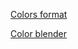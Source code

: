 [Colors format](https://www.joshwcomeau.com/css/color-formats/)

[Color blender](https://meyerweb.com/eric/tools/color-blend/#CC6633:00FF99:9:hex)
